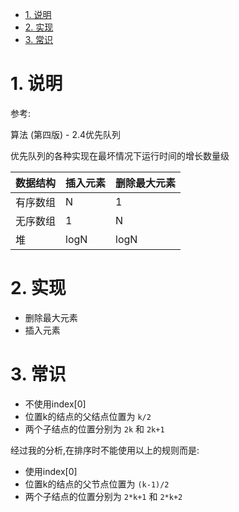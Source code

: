 <!-- TOC -->

- [1. 说明](#1-说明)
- [2. 实现](#2-实现)
- [3. 常识](#3-常识)

<!-- /TOC -->


<a id="markdown-1-说明" name="1-说明"></a>
# 1. 说明

参考:

算法 (第四版) - 2.4优先队列

优先队列的各种实现在最坏情况下运行时间的增长数量级

数据结构|插入元素|删除最大元素
-|-|-
有序数组|N|1
无序数组|1|N
堆|logN|logN

<a id="markdown-2-实现" name="2-实现"></a>
# 2. 实现

* 删除最大元素
* 插入元素

<a id="markdown-3-常识" name="3-常识"></a>
# 3. 常识

* 不使用index[0]
* 位置k的结点的父结点位置为 `k/2`
* 两个子结点的位置分别为 `2k` 和 `2k+1`

经过我的分析,在排序时不能使用以上的规则而是:

* 使用index[0]
* 位置k的结点的父节点位置为 `(k-1)/2`
* 两个子结点的位置分别为 `2*k+1` 和 `2*k+2`
